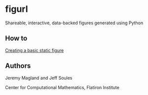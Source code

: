 # figurl

Shareable, interactive, data-backed figures generated using Python

## How to

[Creating a basic static figure](https://github.com/magland/figurl/wiki/creating-a-basic-figure)

## Authors

Jeremy Magland and Jeff Soules

Center for Computational Mathematics, Flatiron Institute
